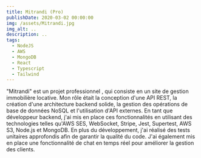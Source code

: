 ```yaml
---
title: Mitrandi (Pro)
publishDate: 2020-03-02 00:00:00
img: /assets/Mitrandi.jpg
img_alt: ..
description: ..
tags:
  - NodeJS
  - AWS
  - MongoDB
  - React
  - Typescript
  - Tailwind
---
```


"Mitrandi" est un projet professionnel , qui consiste en un site de gestion immobilière locative. Mon rôle était la conception d'une API REST, la création d'une architecture backend solide, la gestion des opérations de base de données NoSQL et l'utilisation d'API externes. En tant que développeur backend, j'ai mis en place ces fonctionnalités en utilisant des technologies telles qu'AWS SES, WebSocket, Stripe, Jest, Supertest, AWS S3, Node.js et MongoDB. En plus du développement, j'ai réalisé des tests unitaires approfondis afin de garantir la qualité du code. J'ai également mis en place une fonctionnalité de chat en temps réel pour améliorer la gestion des clients.
